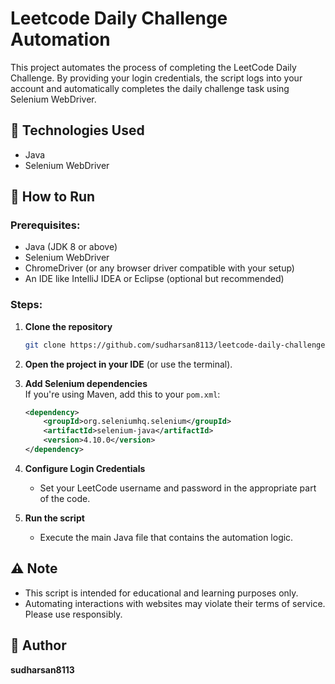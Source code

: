 # Leetcode Daily Challenge Automation

This project automates the process of completing the LeetCode Daily Challenge. By providing your login credentials, the script logs into your account and automatically completes the daily challenge task using Selenium WebDriver.

## 🔧 Technologies Used

- Java  
- Selenium WebDriver

## 🚀 How to Run

### Prerequisites:
- Java (JDK 8 or above)
- Selenium WebDriver
- ChromeDriver (or any browser driver compatible with your setup)
- An IDE like IntelliJ IDEA or Eclipse (optional but recommended)

### Steps:

1. **Clone the repository**
   ```bash
   git clone https://github.com/sudharsan8113/leetcode-daily-challenge-automation.git
   ```

2. **Open the project in your IDE** (or use the terminal).

3. **Add Selenium dependencies**  
   If you're using Maven, add this to your `pom.xml`:
   ```xml
   <dependency>
       <groupId>org.seleniumhq.selenium</groupId>
       <artifactId>selenium-java</artifactId>
       <version>4.10.0</version>
   </dependency>
   ```

4. **Configure Login Credentials**
   - Set your LeetCode username and password in the appropriate part of the code.

5. **Run the script**
   - Execute the main Java file that contains the automation logic.

## ⚠️ Note
- This script is intended for educational and learning purposes only.
- Automating interactions with websites may violate their terms of service. Please use responsibly.

## 👤 Author

**sudharsan8113**
